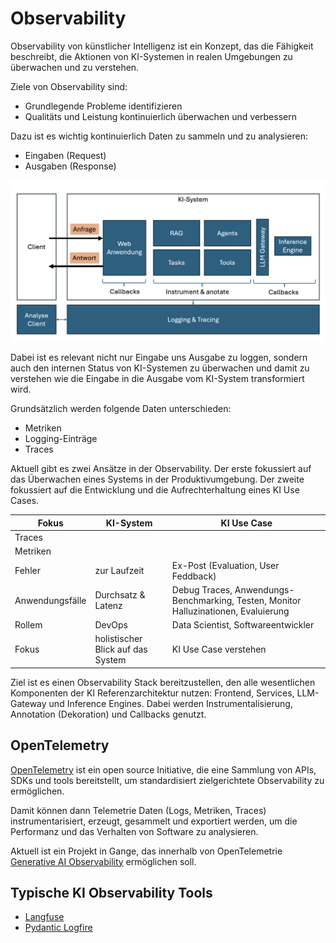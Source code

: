 # Observability

Observability von künstlicher Intelligenz ist ein Konzept, das die Fähigkeit beschreibt, die Aktionen von KI-Systemen in realen Umgebungen zu überwachen und zu verstehen.

Ziele von Observability sind:

- Grundlegende Probleme identifizieren
- Qualitäts und Leistung kontinuierlich überwachen und verbessern

Dazu ist es wichtig kontinuierlich Daten zu sammeln und zu analysieren:

- Eingaben (Request)
- Ausgaben (Response)

![image](observability.png)

Dabei ist es relevant nicht nur Eingabe uns Ausgabe zu loggen, sondern auch den internen Status von KI-Systemen zu überwachen und damit zu verstehen wie die Eingabe in die Ausgabe vom KI-System transformiert wird.

Grundsätzlich werden folgende Daten unterschieden:

- Metriken
- Logging-Einträge
- Traces

Aktuell gibt es zwei Ansätze in der Observability. Der erste fokussiert auf das Überwachen eines Systems in der Produktivumgebung. Der zweite fokussiert auf die Entwicklung und die Aufrechterhaltung eines KI Use Cases.

|Fokus| KI-System | KI Use Case |
|-----| --------- | ----------- |
|Traces|||
|Metriken|||
|Fehler| zur Laufzeit| Ex-Post (Evaluation, User Feddback)|
|Anwendungsfälle| Durchsatz & Latenz | Debug Traces, Anwendungs-Benchmarking, Testen, Monitor Halluzinationen, Evaluierung |
|Rollem| DevOps | Data Scientist, Softwareentwickler|
|Fokus| holistischer Blick auf das System | KI Use Case verstehen |

Ziel ist es einen Observability Stack bereitzustellen, den alle wesentlichen Komponenten der KI Referenzarchitektur nutzen: Frontend, Services, LLM-Gateway und Inference Engines. Dabei werden Instrumentalisierung, Annotation (Dekoration) und Callbacks genutzt.  

## OpenTelemetry

[OpenTelemetry](https://opentelemetry.io) ist ein open source Initiative, die eine Sammlung von APIs, SDKs und tools bereitstellt, um standardisiert zielgerichtete Observability zu ermöglichen.

Damit können dann Telemetrie Daten (Logs, Metriken, Traces) instrumentarisiert, erzeugt, gesammelt und exportiert werden, um die Performanz und das Verhalten von Software zu analysieren.

Aktuell ist ein Projekt in Gange, das innerhalb von OpenTelemetrie  [Generative AI Observability](https://github.com/open-telemetry/community/blob/main/projects/gen-ai.md) ermöglichen soll.

## Typische KI Observability Tools

- [Langfuse](https://langfuse.com)
- [Pydantic Logfire](https://logfire.pydantic.dev/docs/)
